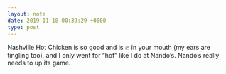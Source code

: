 ```yaml
---
layout: note
date: 2019-11-18 00:39:29 +0000
type: post
---
```


Nashville Hot Chicken is so good and is 🔥 in your mouth (my ears are tingling too), and I only went for “hot” like I do at Nando’s. Nando’s really needs to up its game.

